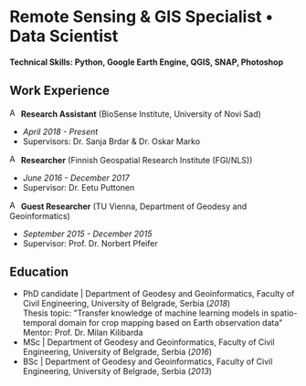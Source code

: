 # Remote Sensing & GIS Specialist • Data Scientist

#### Technical Skills: Python, Google Earth Engine, QGIS, SNAP, Photoshop

## Work Experience
<img src="https://upload.wikimedia.org/wikipedia/commons/thumb/f/ff/Flag_of_Serbia.svg/255px-Flag_of_Serbia.svg.png" alt="Austrian Flag" width="16" height="16"> **Research Assistant** (BioSense Institute, University of Novi Sad) 
- _April 2018 - Present_
- Supervisors: Dr. Sanja Brdar & Dr. Oskar Marko

<img src="https://upload.wikimedia.org/wikipedia/commons/thumb/b/bc/Flag_of_Finland.svg/255px-Flag_of_Finland.svg.png" alt="Austrian Flag" width="16" height="16"> **Researcher** (Finnish Geospatial Research Institute (FGI/NLS)) 
- _June 2016 - December 2017_
- Supervisor: Dr. Eetu Puttonen

<img src="https://upload.wikimedia.org/wikipedia/commons/4/41/Flag_of_Austria.svg" alt="Austrian Flag" width="16" height="16"> **Guest Researcher** (TU Vienna, Department of Geodesy and Geoinformatics) 
- _September 2015 - December 2015_
- Supervisor: Prof. Dr. Norbert Pfeifer

## Education
- PhD candidate | Department of Geodesy and Geoinformatics, Faculty of Civil Engineering, University of Belgrade, Serbia (_2018_)	
  Thesis topic: "Transfer knowledge of machine learning models in spatio-temporal domain for crop mapping based on Earth observation data"
  Mentor: Prof. Dr. Milan Kilibarda
- MSc | Department of Geodesy and Geoinformatics, Faculty of Civil Engineering, University of Belgrade, Serbia (_2016_)
- BSc | Department of Geodesy and Geoinformatics, Faculty of Civil Engineering, University of Belgrade, Serbia (_2013_)	

